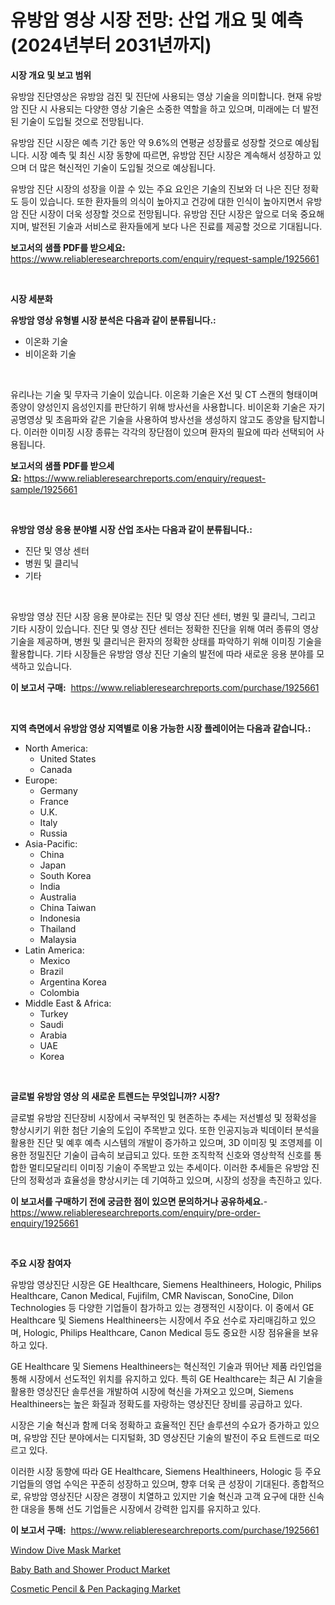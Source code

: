 <p><h1>유방암 영상 시장 전망: 산업 개요 및 예측 (2024년부터 2031년까지)</h1></p><p><strong>시장 개요 및 보고 범위</strong></p>
<p><p>유방암 진단영상은 유방암 검진 및 진단에 사용되는 영상 기술을 의미합니다. 현재 유방암 진단 시 사용되는 다양한 영상 기술은 소중한 역할을 하고 있으며, 미래에는 더 발전된 기술이 도입될 것으로 전망됩니다.</p><p>유방암 진단 시장은 예측 기간 동안 약 9.6%의 연평균 성장률로 성장할 것으로 예상됩니다. 시장 예측 및 최신 시장 동향에 따르면, 유방암 진단 시장은 계속해서 성장하고 있으며 더 많은 혁신적인 기술이 도입될 것으로 예상됩니다.</p><p>유방암 진단 시장의 성장을 이끌 수 있는 주요 요인은 기술의 진보와 더 나은 진단 정확도 등이 있습니다. 또한 환자들의 의식이 높아지고 건강에 대한 인식이 높아지면서 유방암 진단 시장이 더욱 성장할 것으로 전망됩니다. 유방암 진단 시장은 앞으로 더욱 중요해지며, 발전된 기술과 서비스로 환자들에게 보다 나은 진료를 제공할 것으로 기대됩니다.</p></p>
<p><strong>보고서의 샘플 PDF를 받으세요:</strong> <a href="https://www.reliableresearchreports.com/enquiry/request-sample/1925661">https://www.reliableresearchreports.com/enquiry/request-sample/1925661</a></p>
<p>&nbsp;</p>
<p><strong>시장 세분화</strong></p>
<p><strong>유방암 영상 유형별 시장 분석은 다음과 같이 분류됩니다.:</strong></p>
<p><ul><li>이온화 기술</li><li>비이온화 기술</li></ul></p>
<p>&nbsp;</p>
<p><p>유리나는 기술 및 무자극 기술이 있습니다. 이온화 기술은 X선 및 CT 스캔의 형태이며 종양이 양성인지 음성인지를 판단하기 위해 방사선을 사용합니다. 비이온화 기술은 자기 공명영상 및 초음파와 같은 기술을 사용하여 방사선을 생성하지 않고도 종양을 탐지합니다. 이러한 이미징 시장 종류는 각각의 장단점이 있으며 환자의 필요에 따라 선택되어 사용됩니다.</p></p>
<p><strong>보고서의 샘플 PDF를 받으세요:</strong>&nbsp;<a href="https://www.reliableresearchreports.com/enquiry/request-sample/1925661">https://www.reliableresearchreports.com/enquiry/request-sample/1925661</a></p>
<p>&nbsp;</p>
<p><strong> 유방암 영상 응용 분야별 시장 산업 조사는 다음과 같이 분류됩니다.:</strong></p>
<p><ul><li>진단 및 영상 센터</li><li>병원 및 클리닉</li><li>기타</li></ul></p>
<p>&nbsp;</p>
<p><p>유방암 영상 진단 시장 응용 분야로는 진단 및 영상 진단 센터, 병원 및 클리닉, 그리고 기타 시장이 있습니다. 진단 및 영상 진단 센터는 정확한 진단을 위해 여러 종류의 영상 기술을 제공하며, 병원 및 클리닉은 환자의 정확한 상태를 파악하기 위해 이미징 기술을 활용합니다. 기타 시장들은 유방암 영상 진단 기술의 발전에 따라 새로운 응용 분야를 모색하고 있습니다.</p></p>
<p><strong>이 보고서 구매:</strong>&nbsp; <a href="https://www.reliableresearchreports.com/purchase/1925661">https://www.reliableresearchreports.com/purchase/1925661</a></p>
<p>&nbsp;</p>
<p><strong>지역 측면에서 유방암 영상 지역별로 이용 가능한 시장 플레이어는 다음과 같습니다.:</strong></p>
<p><ul>
    <li>
        North America:
        <ul>
            <li>United States</li>
            <li>Canada</li>
        </ul>
    </li>
    <li>
        Europe:
        <ul>
            <li>Germany</li>
            <li>France</li>
            <li>U.K.</li>
            <li>Italy</li>
            <li>Russia</li>
        </ul>
    </li>
    <li>
        Asia-Pacific:
        <ul>
            <li>China</li>
            <li>Japan</li>
            <li>South Korea</li>
            <li>India</li>
            <li>Australia</li>
            <li>China Taiwan</li>
            <li>Indonesia</li>
            <li>Thailand</li>
            <li>Malaysia</li>
        </ul>
    </li>
    <li>
        Latin America:
        <ul>
            <li>Mexico</li>
            <li>Brazil</li>
            <li>Argentina Korea</li>
            <li>Colombia</li>
        </ul>
    </li>
    <li>
        Middle East & Africa:
        <ul>
            <li>Turkey</li>
            <li>Saudi</li>
            <li>Arabia</li>
            <li>UAE</li>
            <li>Korea</li>
        </ul>
    </li>
    </ul></p>
<p>&nbsp;</p>
<p><strong>글로벌 유방암 영상 의 새로운 트렌드는 무엇입니까? 시장?</strong></p>
<p><p>글로벌 유방암 진단장비 시장에서 국부적인 및 현존하는 추세는 저선별성 및 정확성을 향상시키기 위한 첨단 기술의 도입이 주목받고 있다. 또한 인공지능과 빅데이터 분석을 활용한 진단 및 예후 예측 시스템의 개발이 증가하고 있으며, 3D 이미징 및 조영제를 이용한 정밀진단 기술이 급속히 보급되고 있다. 또한 조직학적 신호와 영상학적 신호를 통합한 멀티모달리티 이미징 기술이 주목받고 있는 추세이다. 이러한 추세들은 유방암 진단의 정확성과 효율성을 향상시키는 데 기여하고 있으며, 시장의 성장을 촉진하고 있다.</p></p>
<p><strong>이 보고서를 구매하기 전에 궁금한 점이 있으면 문의하거나 공유하세요.</strong>- <a href="https://www.reliableresearchreports.com/enquiry/pre-order-enquiry/1925661">https://www.reliableresearchreports.com/enquiry/pre-order-enquiry/1925661</a></p>
<p>&nbsp;</p>
<p><strong>주요 시장 참여자</strong></p>
<p><p>유방암 영상진단 시장은 GE Healthcare, Siemens Healthineers, Hologic, Philips Healthcare, Canon Medical, Fujifilm, CMR Naviscan, SonoCine, Dilon Technologies 등 다양한 기업들이 참가하고 있는 경쟁적인 시장이다. 이 중에서 GE Healthcare 및 Siemens Healthineers는 시장에서 주요 선수로 자리매김하고 있으며, Hologic, Philips Healthcare, Canon Medical 등도 중요한 시장 점유율을 보유하고 있다.</p><p>GE Healthcare 및 Siemens Healthineers는 혁신적인 기술과 뛰어난 제품 라인업을 통해 시장에서 선도적인 위치를 유지하고 있다. 특히 GE Healthcare는 최근 AI 기술을 활용한 영상진단 솔루션을 개발하여 시장에 혁신을 가져오고 있으며, Siemens Healthineers는 높은 화질과 정확도를 자랑하는 영상진단 장비를 공급하고 있다.</p><p>시장은 기술 혁신과 함께 더욱 정확하고 효율적인 진단 솔루션의 수요가 증가하고 있으며, 유방암 진단 분야에서는 디지털화, 3D 영상진단 기술의 발전이 주요 트렌드로 떠오르고 있다.</p><p>이러한 시장 동향에 따라 GE Healthcare, Siemens Healthineers, Hologic 등 주요 기업들의 영업 수익은 꾸준히 성장하고 있으며, 향후 더욱 큰 성장이 기대된다. 종합적으로, 유방암 영상진단 시장은 경쟁이 치열하고 있지만 기술 혁신과 고객 요구에 대한 신속한 대응을 통해 선도 기업들은 시장에서 강력한 입지를 유지하고 있다.</p></p>
<p><strong>이 보고서 구매:</strong>&nbsp;&nbsp;<a href="https://www.reliableresearchreports.com/purchase/1925661">https://www.reliableresearchreports.com/purchase/1925661</a></p>
<p><p><a href="https://github.com/myacatherineblakecaczo9vcsw/Market-Research-Report-List-2/blob/main/window-dive-mask-market.md">Window Dive Mask Market</a></p><p><a href="https://github.com/ashepherd82/Market-Research-Report-List-3/blob/main/baby-bath-and-shower-product-market.md">Baby Bath and Shower Product Market</a></p><p><a href="https://github.com/irfadac/Market-Research-Report-List-2/blob/main/cosmetic-pencil-pen-packaging-market.md">Cosmetic Pencil & Pen Packaging Market</a></p></p>
